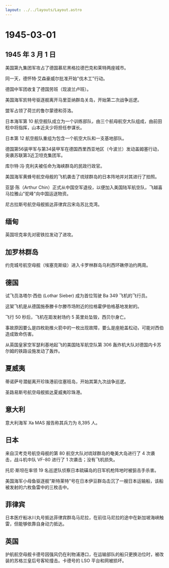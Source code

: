 ```yaml
---
layout: ../../layouts/Layout.astro
---
```


# 1945-03-01

## 1945 年 3 月 1 日

美国第九集团军攻占了德国慕尼黑格拉德巴克和莱特两座城市。

同一天，德怀特·艾森豪威尔批准开始"伐木工"行动。

德国中军团收复了德国劳班（现波兰卢班）。

美国海军凯特号驱逐舰离开马里亚纳群岛关岛，开始第二次战争巡逻。

盟军占领了荷兰的鲁尔蒙德和芬洛。

日本海军第 10
航空舰队成立为一个训练部队，由三个航母航空大队组成，由前田稔中将指挥，山本近夫少将担任参谋长。

日本第 12 航空舰队重组为包含一个航空大队和一支基地部队。

德国第56装甲军与第34装甲军在德国西里西亚地区（今波兰）发动盖姆塞行动，突袭苏联第3近卫坦克集团军。

库尔特·冯·克利夫被任命为海峡群岛的民政行政官。

美国海军黄蜂号航空母舰的飞机袭击了琉球群岛的日本阵地并对其进行了拍照。

亚瑟·陈（Arthur
Chin）正式从中国空军退役，以便加入美国陆军航空队，飞越喜马拉雅山"驼峰"向中国运送物资。

尼古拉斯号航空母舰抵达菲律宾吕宋岛苏比克湾。

## 缅甸

英国坦克率先对密铁拉发动了进攻。

## 加罗林群岛

约克城号航空母舰（埃塞克斯级）进入卡罗林群岛乌利西环礁停泊约两周。

## 德国

试飞员洛塔尔·西伯 (Lothar Sieber) 成为首位驾驶 Ba 349 飞机的飞行员。

这架飞机是从德国施泰滕卡尔滕市场附近的拉格霍伊伯格基地发射的。

飞行 50 秒后，飞机在距发射场约 5 英里处坠毁，西贝尔身亡。

事故原因要么是四枚助推火箭中的一枚出现故障，要么是座舱盖松动，可能对西伯造成致命伤害。

从英国皇家空军瑟利基地起飞的美国陆军航空队第 306
轰炸机大队对德国内卡苏尔姆的铁路设施发动了轰炸。

## 夏威夷

蒂诺萨号潜艇离开珍珠港前往塞班岛，开始其第九次战争巡逻。

圣路易斯号航空母舰抵达夏威夷珍珠港。

## 意大利

意大利海军 Xa MAS 报告称其兵力为 8,395 人。

## 日本

来自汉考克号航空母舰的第 80 航空大队对琉球群岛的奄美大岛进行了 4
次袭击，战斗机中队 VF-80 进行了 1 次袭击；没有飞机损失。

托尼·斯坦在率领 19 名巡逻队侦察日本硫磺岛的日军机枪阵地时被狙击手杀害。

美国海军小母鱼驱逐舰"斯特莱特"号在日本伊豆群岛击沉了一艘日本运输船，该船被发射的六枚鱼雷中的三枚击中。

## 菲律宾

日本医疗船冰川丸号抵达菲律宾群岛马尼拉，在前往马尼拉的途中在新加坡海峡触雷，但能够依靠自身动力抵达。

## 英国

护航航空母舰卡德号因强风仍在利物浦港口，在运输部队的船只更换泊位时，被改装的苏格兰皇后号客轮撞击。卡德号的
LSO 平台和网被损坏。